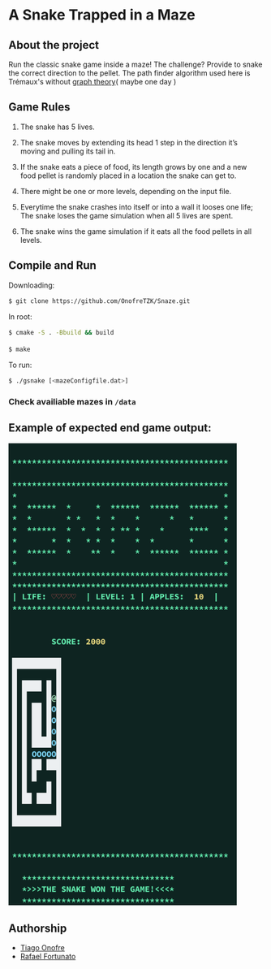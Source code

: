 # A Snake Trapped in a Maze

## About the project
Run the classic snake game inside a maze! The challenge? Provide to snake the correct direction to the pellet. The path finder algorithm used here is Trémaux's without [graph theory](https://en.wikipedia.org/wiki/Tr%C3%A9maux_tree)( maybe one day ) 

## Game Rules
1. The snake has 5 lives.

2. The snake moves by extending its head 1 step in the direction it’s moving and pulling its tail in.

3. If the snake eats a piece of food, its length grows by one and a new food pellet is randomly placed in a location the snake can get to.

4. There might be one or more levels, depending on the input file.

5. Everytime the snake crashes into itself or into a wall it looses one life; The snake loses the game simulation when all 5 lives are spent.

6. The snake wins the game simulation if it eats all the food pellets in all levels.

## Compile and Run

Downloading:
```bash
$ git clone https://github.com/OnofreTZK/Snaze.git
``` 

In root:
```bash
$ cmake -S . -Bbuild && build

$ make
```

To run:
```bash 
$ ./gsnake [<mazeConfigfile.dat>]
```

### Check availiable mazes in `/data`

## Example of expected end game output:
<img src="./image/SnazeOutput.png" width=450>

## Authorship

* [Tiago Onofre](https://github.com/OnofreTZK)
* [Rafael Fortunato](https://github.com/Obelixlelul)



